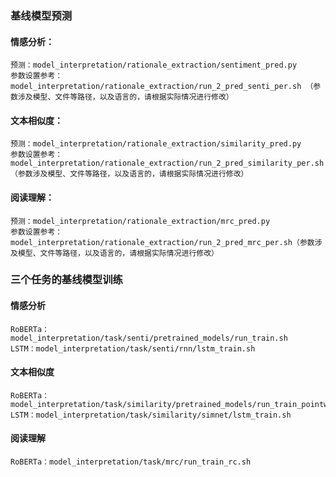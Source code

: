 ### 基线模型预测
#### 情感分析：
    预测：model_interpretation/rationale_extraction/sentiment_pred.py
    参数设置参考：model_interpretation/rationale_extraction/run_2_pred_senti_per.sh （参数涉及模型、文件等路径，以及语言的，请根据实际情况进行修改）
#### 文本相似度：
    预测：model_interpretation/rationale_extraction/similarity_pred.py
    参数设置参考：model_interpretation/rationale_extraction/run_2_pred_similarity_per.sh（参数涉及模型、文件等路径，以及语言的，请根据实际情况进行修改）
#### 阅读理解：
    预测：model_interpretation/rationale_extraction/mrc_pred.py
    参数设置参考：model_interpretation/rationale_extraction/run_2_pred_mrc_per.sh（参数涉及模型、文件等路径，以及语言的，请根据实际情况进行修改）
### 三个任务的基线模型训练
#### 情感分析
    RoBERTa：model_interpretation/task/senti/pretrained_models/run_train.sh
    LSTM：model_interpretation/task/senti/rnn/lstm_train.sh
#### 文本相似度
    RoBERTa：model_interpretation/task/similarity/pretrained_models/run_train_pointwise.sh
    LSTM：model_interpretation/task/similarity/simnet/lstm_train.sh
#### 阅读理解
    RoBERTa：model_interpretation/task/mrc/run_train_rc.sh
